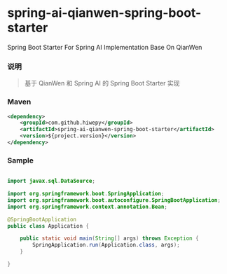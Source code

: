 # spring-ai-qianwen-spring-boot-starter

Spring Boot Starter For Spring AI Implementation Base On QianWen

### 说明

> 基于 QianWen 和 Spring AI 的 Spring Boot Starter 实现

### Maven

``` xml
<dependency>
	<groupId>com.github.hiwepy</groupId>
	<artifactId>spring-ai-qianwen-spring-boot-starter</artifactId>
	<version>${project.version}</version>
</dependency>
```

### Sample

```java

import javax.sql.DataSource;

import org.springframework.boot.SpringApplication;
import org.springframework.boot.autoconfigure.SpringBootApplication;
import org.springframework.context.annotation.Bean;

@SpringBootApplication
public class Application {

    public static void main(String[] args) throws Exception {
        SpringApplication.run(Application.class, args);
    }

}

```

